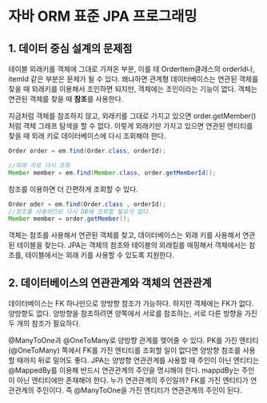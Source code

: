 # 자바 ORM 표준 JPA 프로그래밍

## 1. 데이터 중심 설계의 문제점

테이블 외래키를 객체에 그대로 가져온 부분, 이를 테 OrderItem클래스의 orderId나, itemId 같은 부분은 문제가 될 수 있다.
왜냐하면 관계형 데이터베이스는 연관된 객체를 찾을 때 외래키를 이용해서 조인하면 되지만, 객체에는 조인이라는 기능이 없다. 객체는
연관된 객체를 찾을 때 **참조**를 사용한다. 

 지금처럼 객체를 참조하지 않고, 외래키를 그대로 가지고 있으면 order.getMember()처럼 객체 그래프 탐색을 할 수 없다.
 이렇게 외래키만 가지고 있으면 연관된 엔티티를 찾을 때 외래 키로 데이터베이스에 다시 조회해야 한다.
 
 ```java
Order order = em.find(Order.class, orderId);

//외래 키로 다시 조회
Member member = em.find(Member.class, order.getMemberId();
``` 

참조를 이용하면 더 간편하게 조회할 수 있다.

```java
Order oder = em.find(Order.class , orderId);
//참조를 사용하므로 다시 DB에 조회할 필요가 없다.
Member member = order.getMember(); 
```
객체는 참조를 사용해서 연관된 객체를 찾고, 데이터베이스는 외래 키를 사용해서 연관된 테이블을 찾는다.
JPA는 객체의 참조와 테이블의 외래킬를 매핑해서 객체에서는 참조를, 테이블에서는 외래 키를 사용할 수 있도록 지원한다.

## 2. 데이터베이스의 연관관계와 객체의 연관관계

데이터베이스는 FK 하나만으로 양방향 참조가 가능하다. 하지만 객체에는 FK가 없다. 양방향도 없다. 양방향을 참조하려면 양쪽에서 서로를 참조하는, 
서로 다른 방향을 가진 두 개의 참조가 필요하다.

@ManyToOne과 @OneToMany로 양방향 관계를 맺어줄 수 있다. PK를 가진 엔티티(@OneToMany) 쪽에서 FK를 가진 엔티티를 조회할 일이 없다면
양방향 참조를 사용할 때까지 뒤로 밀어도 좋다. JPA는 양방향 연관관계를 사용할 때 주인이 아닌 엔티티는 @MappedBy를 이용해 반드시 연관관계의 주인을 명시해야 한다.
mappdBy는 주인이 아닌 엔티티에만 존재해야 한다.
누가 연관관계의 주인일까? FK를 가진 엔티티가 연관관계의 주인이다. 즉 @ManyToOne을 가진 엔티티가 연관관계의 주인이 된다.




